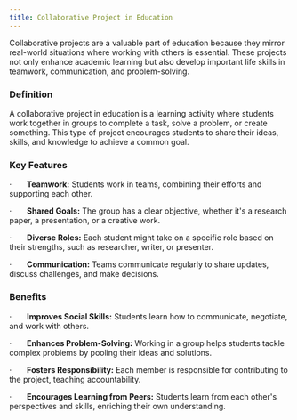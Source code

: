 ```yaml
---
title: Collaborative Project in Education
---
```


Collaborative projects are a valuable part of education because they mirror real-world situations where working with others is essential. These projects not only enhance academic learning but also develop important life skills in teamwork, communication, and problem-solving.

### Definition

A collaborative project in education is a learning activity where students work together in groups to complete a task, solve a problem, or create something. This type of project encourages students to share their ideas, skills, and knowledge to achieve a common goal.

### Key Features

·       **Teamwork:** Students work in teams, combining their efforts and supporting each other.

·       **Shared Goals:** The group has a clear objective, whether it's a research paper, a presentation, or a creative work.

·       **Diverse Roles:** Each student might take on a specific role based on their strengths, such as researcher, writer, or presenter.

·       **Communication:** Teams communicate regularly to share updates, discuss challenges, and make decisions.

### Benefits

·       **Improves Social Skills:** Students learn how to communicate, negotiate, and work with others.

·       **Enhances Problem-Solving:** Working in a group helps students tackle complex problems by pooling their ideas and solutions.

·       **Fosters Responsibility:** Each member is responsible for contributing to the project, teaching accountability.

·       **Encourages Learning from Peers:** Students learn from each other's perspectives and skills, enriching their own understanding.
